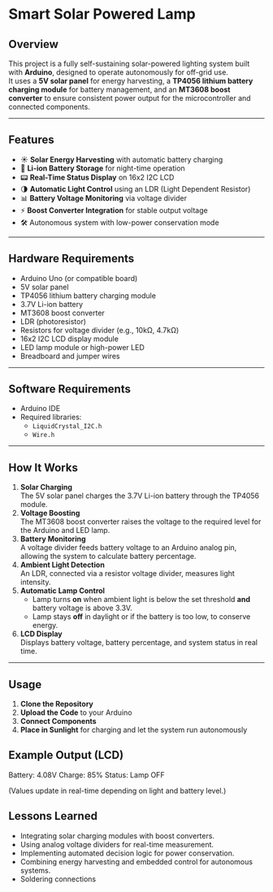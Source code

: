 # Smart Solar Powered Lamp

## Overview
This project is a fully self-sustaining solar-powered lighting system built with **Arduino**, designed to operate autonomously for off-grid use.  
It uses a **5V solar panel** for energy harvesting, a **TP4056 lithium battery charging module** for battery management, and an **MT3608 boost converter** to ensure consistent power output for the microcontroller and connected components.

---

## Features
- ☀️ **Solar Energy Harvesting** with automatic battery charging
- 🔋 **Li-ion Battery Storage** for night-time operation
- 📟 **Real-Time Status Display** on 16x2 I2C LCD
- 🌗 **Automatic Light Control** using an LDR (Light Dependent Resistor)
- 📊 **Battery Voltage Monitoring** via voltage divider
- ⚡ **Boost Converter Integration** for stable output voltage
- 🛠 Autonomous system with low-power conservation mode

---

## Hardware Requirements
- Arduino Uno (or compatible board)
- 5V solar panel
- TP4056 lithium battery charging module
- 3.7V Li-ion battery
- MT3608 boost converter
- LDR (photoresistor)
- Resistors for voltage divider (e.g., 10kΩ, 4.7kΩ)
- 16x2 I2C LCD display module
- LED lamp module or high-power LED
- Breadboard and jumper wires

---

## Software Requirements
- Arduino IDE
- Required libraries:
  - `LiquidCrystal_I2C.h`
  - `Wire.h`

---

## How It Works
1. **Solar Charging**  
   The 5V solar panel charges the 3.7V Li-ion battery through the TP4056 module.
2. **Voltage Boosting**  
   The MT3608 boost converter raises the voltage to the required level for the Arduino and LED lamp.
3. **Battery Monitoring**  
   A voltage divider feeds battery voltage to an Arduino analog pin, allowing the system to calculate battery percentage.
4. **Ambient Light Detection**  
   An LDR, connected via a resistor voltage divider, measures light intensity.
5. **Automatic Lamp Control**  
   - Lamp turns **on** when ambient light is below the set threshold **and** battery voltage is above 3.3V.
   - Lamp stays **off** in daylight or if the battery is too low, to conserve energy.
6. **LCD Display**  
   Displays battery voltage, battery percentage, and system status in real time.

---

## Usage
1. **Clone the Repository**
2. **Upload the Code** to your Arduino
3. **Connect Components**
4. **Place in Sunlight** for charging and let the system run autonomously

## Example Output (LCD)
Battery: 4.08V
Charge: 85%
Status: Lamp OFF


(Values update in real-time depending on light and battery level.)

## Lessons Learned
- Integrating solar charging modules with boost converters.
- Using analog voltage dividers for real-time measurement.
- Implementing automated decision logic for power conservation.
- Combining energy harvesting and embedded control for autonomous systems.
- Soldering connections

